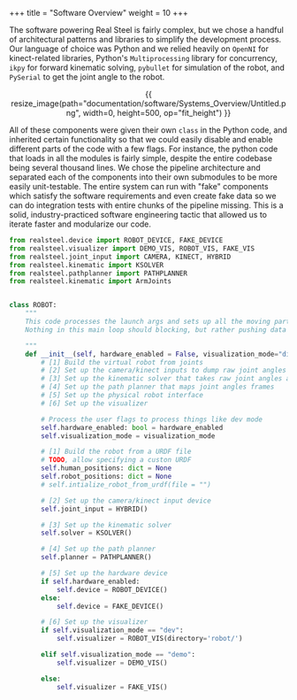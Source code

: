 +++
title = "Software Overview"
weight = 10
+++

The software powering Real Steel is fairly complex, but we chose a handful of architectural patterns and libraries to simplify the development process. Our language of choice was Python and we relied heavily on `OpenNI` for kinect-related libraries, Python's `Multiprocessing` library for concurrency, `ikpy` for forward kinematic solving, `pybullet` for simulation of the robot, and `PySerial` to get the joint angle to the robot.

<center>
    {{ resize_image(path="documentation/software/Systems_Overview/Untitled.png", width=0, height=500, op="fit_height") }}
</center>


All of these components were given their own `class` in the Python code, and inherited certain functionality so that we could easily disable and enable different parts of the code with a few flags. For instance, the python code that loads in all the modules is fairly simple, despite the entire codebase being several thousand lines. We chose the pipeline architecture and separated each of the components into their own submodules to be more easily unit-testable. The entire system can run with "fake" components which satisfy the software requirements and even create fake data so we can do integration tests with entire chunks of the pipeline missing. This is a solid, industry-practiced software engineering tactic that allowed us to iterate faster and modularize our code.


```python
from realsteel.device import ROBOT_DEVICE, FAKE_DEVICE
from realsteel.visualizer import DEMO_VIS, ROBOT_VIS, FAKE_VIS
from realsteel.joint_input import CAMERA, KINECT, HYBRID
from realsteel.kinematic import KSOLVER
from realsteel.pathplanner import PATHPLANNER
from realsteel.kinematic import ArmJoints


class ROBOT:
    """
    This code processes the launch args and sets up all the moving parts to get the REAL STEEL experience up and running.
    Nothing in this main loop should blocking, but rather pushing data around between threads. Everything should be async.

    """
    def __init__(self, hardware_enabled = False, visualization_mode="disabled"):
        # [1] Build the virtual robot from joints
        # [2] Set up the camera/kinect inputs to dump raw joint angles
        # [3] Set up the kinematic solver that takes raw joint angles and turns into robot angles
        # [4] Set up the path planner that maps joint angles frames
        # [5] Set up the physical robot interface
        # [6] Set up the visualizer

        # Process the user flags to process things like dev mode
        self.hardware_enabled: bool = hardware_enabled
        self.visualization_mode = visualization_mode

        # [1] Build the robot from a URDF file
        # TODO, allow specifying a custon URDF
        self.human_positions: dict = None
        self.robot_positions: dict = None
        # self.intialize_robot_from_urdf(file = "")

        # [2] Set up the camera/kinect input device
        self.joint_input = HYBRID()

        # [3] Set up the kinematic solver 
        self.solver = KSOLVER()

        # [4] Set up the path planner
        self.planner = PATHPLANNER()

        # [5] Set up the hardware device
        if self.hardware_enabled:
            self.device = ROBOT_DEVICE()
        else:
            self.device = FAKE_DEVICE()

        # [6] Set up the visualizer
        if self.visualization_mode == "dev":
            self.visualizer = ROBOT_VIS(directory='robot/')

        elif self.visualization_mode == "demo":
            self.visualizer = DEMO_VIS()

        else:
            self.visualizer = FAKE_VIS()
```